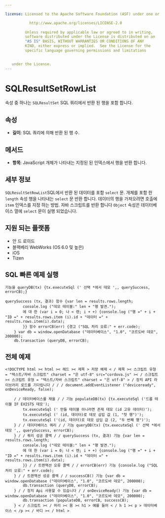 ```yaml
---

license: Licensed to the Apache Software Foundation (ASF) under one or more contributor license agreements. See the NOTICE file distributed with this work for additional information regarding copyright ownership. The ASF licenses this file to you under the Apache License, Version 2.0 (the "License"); you may not use this file except in compliance with the License. You may obtain a copy of the License at

           http://www.apache.org/licenses/LICENSE-2.0
    
         Unless required by applicable law or agreed to in writing,
         software distributed under the License is distributed on an
         "AS IS" BASIS, WITHOUT WARRANTIES OR CONDITIONS OF ANY
         KIND, either express or implied.  See the License for the
         specific language governing permissions and limitations
    

   under the License.
---
```


# SQLResultSetRowList

속성 중 하나는 `SQLResultSet` SQL 쿼리에서 반환 된 행을 포함 합니다.

## 속성

*   **길이**: SQL 쿼리에 의해 반환 된 행 수.

## 메서드

*   **항목**: JavaScript 개체가 나타내는 지정된 된 인덱스에서 행을 반환 합니다.

## 세부 정보

`SQLResultSetRowList`SQL에서 반환 된 데이터를 포함 `select` 문. 개체를 포함 한 `length` 속성 행을 나타내는 `select` 문 반환 합니다. 데이터의 행을 가져오려면 호출에 `item` 인덱스를 지정 하는 방법. 자바 스크립트를 반환 합니다 `Object` 속성은 데이터베이스 열에 `select` 문이 실행 되었습니다.

## 지원 되는 플랫폼

*   안 드 로이드
*   블랙베리 WebWorks (OS 6.0 및 높은)
*   iOS
*   Tizen

## SQL 빠른 예제 실행

    기능을 queryDB(tx) {tx.executeSql (' 선택 *에서 데모 ',, querySuccess, errorCB);}
    
    querySuccess (tx, 결과) 함수 {var len = results.rows.length;
            console.log ("데모 테이블:" len + "행 발견.");
            에 대 한 (var i = 0; 나 < 렌; i + +) {console.log ("행 =" + i + "ID =" + results.rows.item (i).id + "데이터 =" + results.rows.item(i).data);
            }} 함수 errorCB(err) {경고 ("SQL 처리 오류:" + err.code);
        } var db = window.openDatabase ("데이터베이스", "1.0", "코르도바 데모", 200000);
        db.transaction (queryDB, errorCB);
    

## 전체 예제

    <!DOCTYPE html >< html >< 헤드 >< 제목 > 저장 예제 < / 제목 >< 스크립트 유형 = "텍스트/자바 스크립트" charset = "은 utf-8" src="cordova.js" >< / 스크립트 >< 스크립트 유형 = "텍스트/자바 스크립트" charset = "은 utf-8" > / 장치 API 라이브러리 로드를 기다립니다 / / / document.addEventListener ("deviceready", onDeviceReady, false);
    
        / / 데이터베이스를 채울 / / 기능 populateDB(tx) {tx.executeSql ('드롭 테이블 IF EXISTS 데모');
            tx.executeSql (' 만들 테이블 아니라면 존재 데모 (id 고유 데이터)');
            tx.executeSql (' (id, 데이터)로 데모 삽입 값 (1, "첫 행")');
            tx.executeSql ('(id, 데이터)로 데모 삽입 값 (2, "두 번째 행")');
        } / / 데이터베이스 쿼리 / / 기능 queryDB(tx) {tx.executeSql (' 선택 *에서 데모 ',, querySuccess, errorCB);
        } / / 쿼리 성공 콜백 / / querySuccess (tx, 결과) 기능 {var len = results.rows.length;
            console.log ("데모 테이블:" len + "행 발견.");
            에 대 한 (var i = 0; 나 < 렌; i + +) {console.log ("행 =" + i + "ID =" + results.rows.item (i).id + "데이터 =" + results.rows.item(i).data);
            }} / / 트랜잭션 오류 콜백 / / errorCB(err) 기능 {console.log ("SQL 처리 오류:" + err.code);
        } / / 트랜잭션 성공 콜백 / / successCB() 기능 {var db = window.openDatabase ("데이터베이스", "1.0", "코르도바 데모", 200000);
            db.transaction (queryDB, errorCB);
        } / / 장치 Api 사용할 수 있습니다 / / onDeviceReady() 기능 {var db = window.openDatabase ("데이터베이스", "1.0", "코르도바 데모", 200000);
            db.transaction (populateDB, errorCB, successCB);
        } < / 스크립트 >< / 머리 >< 몸 >< h1 > 예를 들어 < / h 1 >< p > 데이터베이스 < /p >< / 바디 >< / html >
